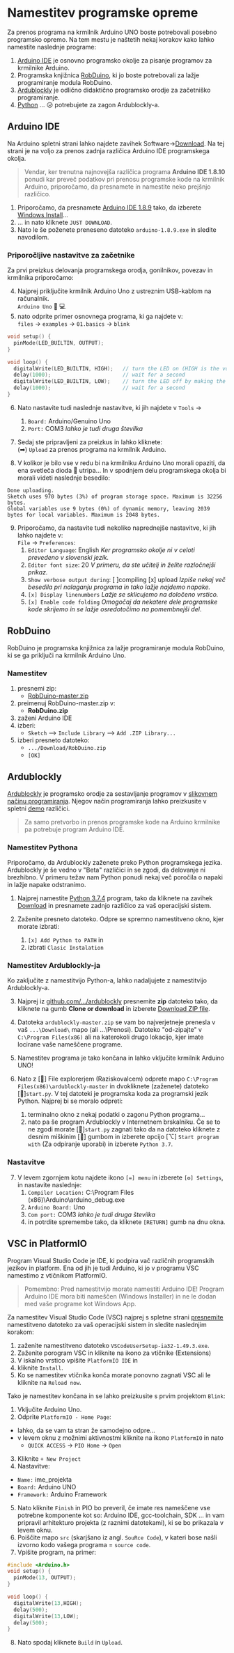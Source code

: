 # Namestitev programske opreme

Za prenos programa na krmilnik Arduino UNO boste potrebovali posebno programsko opremo. Na tem mestu je naštetih nekaj korakov kako lahko namestite naslednje programe:
1. [Arduino IDE](#arduino-ide) je osnovno programsko okolje za pisanje programov za krmilnike Arduino.
2. Programska knjižnica [RobDuino](#RobDuino), ki jo boste potrebovali za lažje programiranje modula RobDuino.
3. [Ardublockly](#ardublockly) je odlično didaktično programsko orodje za začetniško programiranje.
4. [Python](#namestitev-pythona) ... 😥 potrebujete za zagon Ardublockly-a.

## Arduino IDE

Na Arduino spletni strani lahko najdete zavihek Software->[Download](https://www.arduino.cc/en/Main/Software). Na tej strani je na voljo za prenos zadnja različica Arduino IDE programskega okolja.

>Vendar, ker trenutna najnovejša različica programa **Arduino IDE 1.8.10** ponudi kar preveč podatkov pri prenosu programske kode na krmilnik Arduino, priporočamo, da presnamete in namestite neko prejšnjo različico.

1. Priporočamo, da presnamete [Arduino IDE 1.8.9](https://www.arduino.cc/en/Main/OldSoftwareReleases#previous) tako, da izberete [Windows Install](https://www.arduino.cc/download_handler.php?f=/arduino-1.8.9-windows.exe)...
2. ... in nato kliknete `JUST DOWNLOAD`.
3. Nato le še poženete preneseno datoteko `arduino-1.8.9.exe` in sledite navodilom.

### Priporočljive nastavitve za začetnike

Za prvi preizkus delovanja programskega orodja, gonilnikov, povezav in krmilnika priporočamo:

4. Najprej priključite krmilnik Arduino Uno z ustreznim USB-kablom na računalnik.\
    `Arduino Uno` 🔌  💻
5. nato odprite primer osnovnega programa, ki ga najdete v:\
    `files` -> `examples` -> `01.basics` -> `blink`

```c++
void setup() {
  pinMode(LED_BUILTIN, OUTPUT);
}

void loop() {
  digitalWrite(LED_BUILTIN, HIGH);   // turn the LED on (HIGH is the voltage level)
  delay(1000);                       // wait for a second
  digitalWrite(LED_BUILTIN, LOW);    // turn the LED off by making the voltage LOW
  delay(1000);                       // wait for a second
}
```
6. Nato nastavite tudi naslednje nastavitve, ki jih najdete v `Tools` ->
    1. `Board:` Arduino/Genuino Uno
    2. `Port:` COM3 *lahko je tudi druga številka*

7. Sedaj ste pripravljeni za preizkus in lahko kliknete:\
    (➡) `Upload` za prenos programa na krmilnik Arduino.

8. V kolikor je bilo vse v redu bi na krmilniku Arduino Uno morali opaziti, da ena svetleča dioda 🚨 utripa... In v spodnjem delu programskega okolja bi morali videti naslednje besedilo:

```
Done uploading.
Sketch uses 970 bytes (3%) of program storage space. Maximum is 32256 bytes.
Global variables use 9 bytes (0%) of dynamic memory, leaving 2039 bytes for local variables. Maximum is 2048 bytes.
```
9. Priporočamo, da nastavite tudi nekoliko naprednejše nastavitve, ki jih lahko najdete v:\
`File` -> `Preferences`:
    1. `Editor Language`: English   *Ker programsko okolje ni v celoti prevedeno v slovenski jezik.*
    2. `Editor font size`: 20       *V primeru, da ste učitelj in želite razločnejši prikaz.*
    3. `Show verbose output during`: [ ]compiling [x] upload *Izpiše nekaj več besedila pri nalaganju programa in tako lažje najdemo napake.*
    4. `[x] Display linenumbers`    *Lažje se sklicujemo na določeno vrstico.*
    5. `[x] Enable code folding`    *Omogočaj da nekatere dele programske kode skrijemo in se lažje osredotočimo na pomembnejši del*.

## RobDuino
RobDuino je programska knjižnica za lažje programiranje modula RobDuino, ki se ga priključi na krmilnik Arduino Uno.

### Namestitev
1. presnemi zip:
   * [RobDuino-master.zip](https://github.com/davidrihtarsic/RobDuino/archive/master.zip)
2. preimenuj RobDuino-master.zip v:
   * **RobDuino.zip**
3. zaženi Arduino IDE
4. izberi:
   * `Sketch` --> `Include Library` --> `Add .ZIP Library...`
5. izberi presneto datoteko:
   * `.../Download/RobDuino.zip`
   * `[OK]`

## Ardublockly

[Ardublockly](https://ardublockly.embeddedlog.com/) je programsko orodje za sestavljanje programov v [slikovnem načinu programiranja](https://en.wikipedia.org/wiki/Visual_programming_language). Njegov način programiranja lahko preizkusite v spletni [demo](https://ardublockly.embeddedlog.com/demo/#) različici.

>Za samo pretvorbo in prenos programske kode na Arduino krmilnike pa potrebuje program Arduino IDE.

### Namestitev Pythona

Priporočamo, da Ardublockly zaženete preko Python programskega jezika. Ardublockly je še vedno v \"Beta\" različici in se zgodi, da delovanje ni brezhibno. V primeru težav nam Python ponudi nekaj več poročila o napaki in lažje napake odstranimo.

1. Najprej namestite [Python 3.7.4](https://www.python.org/) program, tako da kliknete na zavihek [Download](https://www.python.org/downloads/) in presnamete zadnjo različico za vaš operacijski sistem.

2. Zaženite presneto datoteko. Odpre se spremno namestitveno okno, kjer morate izbrati:
    1. `[x] Add Python to PATH` in
    2. izbrati `Clasic Instalation`

### Namestitev Ardublockly-ja
Ko zaključite z namestitvijo Python-a, lahko nadaljujete z namestitvijo Ardublockly-a.

3. Najprej iz [github.com/.../ardublockly](https://github.com/carlosperate/ardublockly) presnemite **zip** datoteko tako, da kliknete na gumb **Clone or download** in izberete [Download ZIP file](https://github.com/carlosperate/ardublockly/archive/master.zip).

4. Datoteka `ardublockly-master.zip` se vam bo najverjetneje prenesla v vaš `...\Download\` mapo (ali ...\Prenosi\). Datoteko \"od-zipajte\" v `C:\Program Files(x86)` ali na katerokoli drugo lokacijo, kjer imate locirane vaše nameščene programe.

5. Namestitev programa je tako končana in lahko vključite krmilnik Arduino UNO!

6. Nato z [📂] File explorerjem (Raziskovalcem) odprete mapo `C:\Program Files(x86)\ardublockly-master` in dvokliknete (zaženete) datoteko []`start.py`. V tej datoteki je programska koda za programski jezik Python. Najprej bi se moralo odpreti:
    1. terminalno okno z nekaj podatki o zagonu Python programa...
    2. nato pa še program Ardublockly v Internetnem brskalniku.
Če se to ne zgodi morate []`start.py` zagnati tako da na datoteko kliknete z desnim miškinim [] gumbom in izberete opcijo [⌥] `Start program with` (Za odpiranje uporabi) in izberete `Python 3.7`.

### Nastavitve

7. V levem zgornjem kotu najdete ikono `[=] menu` in izberete `[⚙] Settings`, in nastavite naslednje:
    1. `Compiler Location:` C:\Program Files (x86)\Arduino\arduino_debug.exe
    2. `Arduino Board:` Uno
    3. `Com port:` COM3 *lahko je tudi druga številka*
    4. in potrdite spremembe tako, da kliknete `[RETURN]` gumb na dnu okna.

## VSC in PlatformIO

Program Visual Studio Code je IDE, ki podpira vač različnih programskih jezikov in platform. Ena od jih je tudi Arduino, ki jo v programu VSC namestimo z vtičnikom PlatformIO.

> Pomembno: Pred namestitvijo morate namestiti Arduino IDE! Program Arduino IDE mora biti nameščen (Windows Installer) in ne le dodan med vaše programe kot Windows App.

Za namestitev Visual Studio Code (VSC) najprej s spletne strani [presnemite](https://code.visualstudio.com/download) namestitveno datoteko za vaš operacijski sistem in sledite naslednjim korakom:

1. zaženite namestitveno datoteko `VSCodeUserSetup-ia32-1.49.3.exe`.
2. Zaženite porogram VSC in kliknite na ikono za vtičnike (Extensions)
3. V iskalno vrstico vpišite `PlatformIO IDE` in 
4. kliknite `Install`.
5. Ko se namestitev vtičnika konča morate ponovno zagnati VSC ali le kliknite na `Reload now`.

Tako je namestitev končana in se lahko preizkusite s prvim projektom `Blink`:

1. Vključite Arduino Uno.
2. Odprite `PlatformIO - Home Page`:
  - lahko, da se vam ta stran že samodejno odpre...
  - v levem oknu z možnimi aktivnostmi kliknite na ikono `PlatformIO` in nato
    + `QUICK ACCESS` -> `PIO Home` -> `Open`
3. Kliknite `+ New Project`
4. Nastavitve:
  - `Name:` ime_projekta
  - `Board:` Arduino UNO
  - `Framework:` Arduino Framework
5. Nato kliknite `Finish` in PIO bo preveril, če imate res nameščene vse potrebne komponente kot so: Arduino IDE, gcc-toolchain, SDK ... in vam pripravil arhitekturo projekta (z raznimi datotekami), ki se bo prikazala v levem oknu.
6. Poiščite mapo `src` (skarjšano iz angl. `SouRce Code`), v kateri bose našli izvorno kodo vašega programa = `source code`.
7. Vpišite program, na primer:
```cpp
#include <Arduino.h>
void setup() {
  pinMode(13, OUTPUT);
}

void loop() {
  digitalWrite(13,HIGH);
  delay(500);
  digitalWrite(13,LOW);
  delay(500);
}
```
8. Nato spodaj kliknete `Build` in `Upload`.
